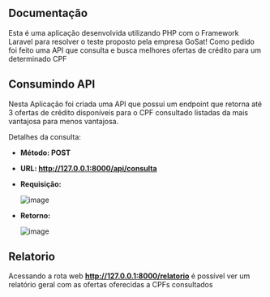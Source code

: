 ## Documentação

Esta é uma aplicação desenvolvida utilizando PHP com o Framework Laravel para resolver o teste proposto pela empresa GoSat!
Como pedido foi feito uma API que consulta e busca melhores ofertas de crédito para um determinado CPF

## Consumindo API

Nesta Aplicação foi criada uma API que possui um endpoint que retorna até 3 ofertas de crédito disponíveis para o CPF consultado listadas da mais vantajosa para menos vantajosa.

Detalhes da consulta:

- **Método: POST**
- **URL: http://127.0.0.1:8000/api/consulta**
- **Requisição:**
  
  ![image](https://github.com/Guilermiz/GoSat_Test/assets/80459748/39f416de-48d3-4aa4-ba41-c429fa479c59)
- **Retorno:**

  ![image](https://github.com/Guilermiz/GoSat_Test/assets/80459748/fc188ef5-80df-4163-a9d8-76f682b99e11)


## Relatorio

Acessando a rota web **http://127.0.0.1:8000/relatorio** é possível ver um relatório geral com as ofertas oferecidas a CPFs consultados

